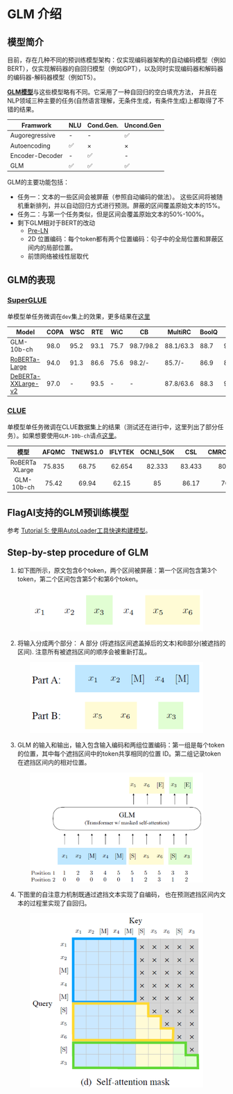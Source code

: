 # GLM 介绍

## 模型简介

目前，存在几种不同的预训练模型架构：仅实现编码器架构的自动编码模型（例如BERT），仅实现解码器的自回归模型（例如GPT），以及同时实现编码器和解码器的编码器-解码器模型（例如T5）。

[**GLM模型**](https://arxiv.org/abs/2103.10360)与这些模型略有不同。它采用了一种自回归的空白填充方法， 并且在NLP领域三种主要的任务(自然语言理解，无条件生成，有条件生成)上都取得了不错的结果。

| Framwork        | NLU | Cond.Gen. | Uncond.Gen |
|-----------------|-----|-----------|------------|
| Augoregressive  | -   | -         | ✅          |
| Autoencoding    | ✅   | ×         | ×          |
| Encoder-Decoder | -   | ✅         | -          |
| GLM             | ✅   | ✅         | ✅          |

GLM的主要功能包括：

- 任务一：文本的一些区间会被屏蔽（参照自动编码的做法）。 这些区间将被随机重新排列，并以自动回归方式进行预测。屏蔽的区间覆盖原始文本的15%。
- 任务二：与第一个任务类似，但是区间会覆盖原始文本的50%-100%。
- 剩下GLM相对于BERT的改动
  - [Pre-LN](http://proceedings.mlr.press/v119/xiong20b.html)
  - 2D 位置编码：每个token都有两个位置编码：句子中的全局位置和屏蔽区间内的局部位置。
  - 前馈网络被线性层取代

## GLM的表现


### [SuperGLUE](https://super.gluebenchmark.com)
单模型单任务微调在`dev`集上的效果，更多结果在[这里](https://github.com/THUDM/GLM)

|  Model | COPA | WSC | RTE | WiC | CB | MultiRC | BoolQ | ReCoRD |
|  ----  | ---- | ---- | ---- | ---- | ---- | ---- | ---- | ---- |
| GLM-10b-ch  | 98.0 | 95.2 | 93.1 | 75.7 | 98.7/98.2 | 88.1/63.3 | 88.7 | 94.4/94.0 |
| [RoBERTa-Large](https://github.com/pytorch/fairseq/tree/master/examples/roberta) | 94.0 | 91.3 | 86.6 | 75.6 | 98.2/- | 85.7/- | 86.9 |89.5/89.0|
| [DeBERTa-XXLarge-v2](https://github.com/microsoft/DeBERTa/tree/master/experiments/superglue) | 97.0 | - | 93.5 | - | - | 87.8/63.6 | 88.3 | 94.1/93.7 |

### [CLUE](https://www.cluebenchmarks.com)
单模型单任务微调在CLUE数据集上的结果（测试还在进行中，这里列出了部分任务）。如果想要使用`GLM-10b-ch`请点[这里](https://model.baai.ac.cn/model-detail/100001)。

|      模型      |  AFQMC | TNEWS1.0 | IFLYTEK | OCNLI_50K |   CSL  | CMRC2018 | CHID1.0 | C3 1.0 |
|:--------------:|:------:|:--------:|:-------:|:---------:|:------:|:--------:|:-------:|:------:|
| RoBERTa XLarge | 75.835 |   68.75  |  62.654 |   82.333  | 83.433 |   80.5   |  86.57  |  77.03 |
|   GLM-10b-ch   |  75.42 |   69.94  |  62.15  |     85    |  86.17 |    70    |  87.009 | 88.335 |

## FlagAI支持的GLM预训练模型
参考 [Tutorial 5: 使用AutoLoader工具快速构建模型](/doc_zh/TUTORIAL_5_INSTRUCTIONS_FOR_AutoLoader.md)。

## Step-by-step procedure of GLM
1) 如下图所示，原文包含6个token，两个区间被屏蔽：第一个区间包含第3个token，第二个区间包含第5个和第6个token。

<div align=center><img src="img/glm_example_2.png" width="400px"></div>

2) 将输入分成两个部分： A 部分 (将遮挡区间遮盖掉后的文本)和B部分(被遮挡的区间). 注意所有被遮挡区间的顺序会被重新打乱。

<div align=center><img src="img/glm_example_3.png" width="400px"></div>

3) GLM 的输入和输出，输入包含输入编码和两组位置编码：第一组是每个token的位置，其中每个遮挡区间中的token共享相同的位置 ID。第二组记录token在遮挡区间内的相对位置。
<div align=center><img src="img/glm_example_4.png" width="400px"></div>

4) 下图里的自注意力机制既通过遮挡文本实现了自编码， 也在预测遮挡区间内文本的过程里实现了自回归。
<div align=center><img src="img/glm_example_5.png" width="400px"></div>